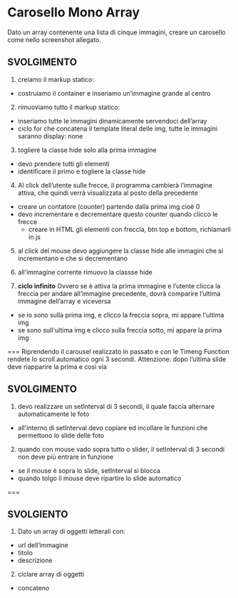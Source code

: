 Carosello Mono Array
===
Dato un array contenente una lista di cinque immagini, creare un carosello come nello screenshot allegato.

## SVOLGIMENTO
1. creiamo il markup statico:
  - costruiamo il container e inseriamo un’immagine grande al centro

2. rimuoviamo tutto il markup statico:
  - inseriamo tutte le immagini dinamicamente servendoci dell’array
  - ciclo for che concatena il template literal delle img, tutte le immagini saranno display: none

3. togliere la classe hide solo alla prima immagine
  - devo prendere tutti gli elementi
  - identificare il primo e togliere la classe hide

4. Al click dell’utente sulle frecce, il programma cambierà l’immagine attiva, che quindi verrà visualizzata al posto della precedente
  - creare un contatore (counter) partendo dalla prima img cioè 0
  - devo incrementare e decrementare questo counter quando clicco le frecce
    - creare in HTML gli elementi con freccia, btn top e bottom, richiamarli in js

5. al click del mouse devo aggiungere la classe hide alle immagini che si incrementano e che si decrementano

6. all'immagine corrente rimuovo la classse hide

7. **ciclo infinito** Ovvero se è attiva la prima immagine e l’utente clicca la freccia per andare all’immagine precedente, dovrà comparire l’ultima immagine dell’array e viceversa
  - se io sono sulla prima img, e clicco la freccia sopra, mi appare l'ultima img
  - se sono sull'ultima img e clicco sulla freccia sotto, mi appare la prima img

===
Riprendendo il carousel realizzato in passato  e con le Timeng Function rendete lo scroll automatico ogni 3 secondi.
Attenzione: dopo l’ultima slide deve riapparire la prima e così via

## SVOLGIMENTO
1. devo realizzare un setInterval di 3 secondi, il quale faccia alternare automaticamente le foto
  - all'interno di setInterval devo copiare ed incollare le funzioni che permettono lo slide delle foto

2. quando con mouse vado sopra tutto o slider, il setInterval di 3 secondi non deve più entrare in funzione
  - se il mouse è sopra lo slide, setInterval si blocca
  - quando tolgo il mouse deve ripartire lo slide automatico


===

## SVOLGIENTO
1. Dato un array di oggetti letterali con:
 - url dell’immagine
 - titolo
 - descrizione

2. ciclare array di oggetti
  - concateno